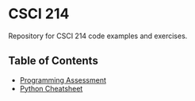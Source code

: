 # CSCI 214

Repository for CSCI 214 code examples and exercises.

## Table of Contents

- [Programming Assessment](./Assessment_Exam.md)
- [Python Cheatsheet](./python_cheat_sheet.md)
